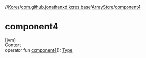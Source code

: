 //[Kores](../../index.md)/[com.github.jonathanxd.kores.base](../index.md)/[ArrayStore](index.md)/[component4](component4.md)



# component4  
[jvm]  
Content  
operator fun [component4](component4.md)(): [Type](https://docs.oracle.com/javase/8/docs/api/java/lang/reflect/Type.html)  



